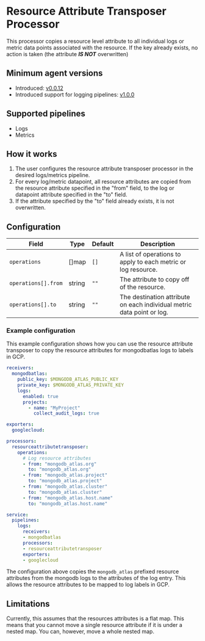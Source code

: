 # Resource Attribute Transposer Processor
This processor copies a resource level attribute to all individual logs or metric data points associated with the resource.
If the key already exists, no action is taken (the attribute _**IS NOT**_ overwritten)

## Minimum agent versions
- Introduced: [v0.0.12](https://github.com/observiq/bindplane-otel-collector/releases/tag/v0.0.12)
- Introduced support for logging pipelines: [v1.0.0](https://github.com/observiq/bindplane-otel-collector/releases/tag/v1.0.0)

## Supported pipelines
- Logs
- Metrics

## How it works
1. The user configures the resource attribute transposer processor in the desired logs/metrics pipeline.
2. For every log/metric datapoint, all resource attributes are copied from the resource attribute specified in the "from" field, to the log or datapoint attribute specified in the "to" field.
3. If the attribute specified by the "to" field already exists, it is not overwritten.

## Configuration
| Field               | Type   | Default | Description                                                            |
|---------------------|--------|---------|------------------------------------------------------------------------|
| `operations`        | []map  | `[]`    | A list of operations to apply to each metric or log resource.          |
| `operations[].from` | string | `""`    | The attribute to copy off of the resource.                             |
| `operations[].to`   | string | `""`    | The destination attribute on each individual metric data point or log. |

### Example configuration

This example configuration shows how you can use the resource attribute transposer to copy the resource attributes for mongodbatlas logs to labels in GCP.

```yaml
receivers:
  mongodbatlas:
    public_key: $MONGODB_ATLAS_PUBLIC_KEY
    private_key: $MONGODB_ATLAS_PRIVATE_KEY
    logs:
      enabled: true
      projects:
        - name: "MyProject"
          collect_audit_logs: true

exporters: 
  googlecloud:

processors:
  resourceattributetransposer:
    operations:
      # Log resource attributes
      - from: "mongodb_atlas.org"
        to: "mongodb_atlas.org"
      - from: "mongodb_atlas.project"
        to: "mongodb_atlas.project"
      - from: "mongodb_atlas.cluster"
        to: "mongodb_atlas.cluster"
      - from: "mongodb_atlas.host.name"
        to: "mongodb_atlas.host.name"

service:
  pipelines:
    logs:
      receivers:
      - mongodbatlas
      processors:
      - resourceattributetransposer
      exporters:
      - googlecloud
```

The configuration above copies the `mongodb_atlas` prefixed resource attributes from the mongodb logs to the attributes of the log entry.
This allows the resource attributes to be mapped to log labels in GCP.

## Limitations

Currently, this assumes that the resources attributes is a flat map. This means that you cannot move a single resource attribute if it is under a nested map. You can, however, move a whole nested map.

